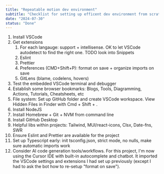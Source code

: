 ```yaml
---
title: "Repeatable motion dev environment"
subtitle: "Checklist for setting up efficent dev environment from scratch"
date: "2024-07-30"
status: "Done"
---
```


1. Install VSCode
1. Get extensions
   1. For each langauge: support + intellisense. OK to let VSCode autodetect to find the right one. TODO look into Snippets
   1. Eslint
   1. Prettier
   1. Preferences (CMD+Shift+P): format on save + organize imports on save
   1. GitLens (blame, codelens, hovers)
1. Test the embedded VSCode terminal and debugger
1. Establish some browser bookmarks: Blogs, Tools, Diagramming, Actions, Tutorials, Cheatsheets, etc
1. File system: Set up GitHub folder and create VSCode workspace. View Hidden Files in Finder with Cmd + Shift + .
1. Install NodeJS
1. Install Homebrew + Git + NVM from command line
1. Install GitHub Desktop
1. Helpful libs within projects: Tailwind, MUI/react-icons, Clsx, Date-fns, SWR
1. Ensure Eslint and Prettier are available for the project
1. Set up Typescript early: init tsconfig.json, strict mode, no nulls, make sure automatic imports work
1. Consider AI code generation tools/workflows. For this project, I'm now using the Cursor IDE with built-in autocomplete and chatbot. It imported the VSCode settings and extensions I had set up previously (except I had to ask the bot how to re-setup "format on save").

